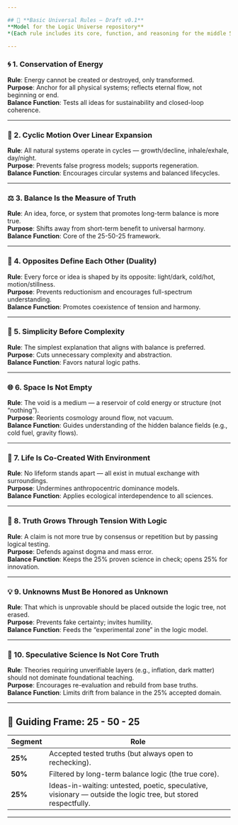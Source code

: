 ```yaml
---

## 📜 **Basic Universal Rules — Draft v0.1**
**Model for the Logic Universe repository**  
*(Each rule includes its core, function, and reasoning for the middle 50% of universal balance)*

---
```


### 🌀 1. **Conservation of Energy**  
**Rule**: Energy cannot be created or destroyed, only transformed.  
**Purpose**: Anchor for all physical systems; reflects eternal flow, not beginning or end.  
**Balance Function**: Tests all ideas for sustainability and closed-loop coherence.

---

### 🔁 2. **Cyclic Motion Over Linear Expansion**  
**Rule**: All natural systems operate in cycles — growth/decline, inhale/exhale, day/night.  
**Purpose**: Prevents false progress models; supports regeneration.  
**Balance Function**: Encourages circular systems and balanced lifecycles.

---

### ⚖️ 3. **Balance Is the Measure of Truth**  
**Rule**: An idea, force, or system that promotes long-term balance is more true.  
**Purpose**: Shifts away from short-term benefit to universal harmony.  
**Balance Function**: Core of the 25-50-25 framework.

---

### 🔵 4. **Opposites Define Each Other (Duality)**  
**Rule**: Every force or idea is shaped by its opposite: light/dark, cold/hot, motion/stillness.  
**Purpose**: Prevents reductionism and encourages full-spectrum understanding.  
**Balance Function**: Promotes coexistence of tension and harmony.

---

### 🧩 5. **Simplicity Before Complexity**  
**Rule**: The simplest explanation that aligns with balance is preferred.  
**Purpose**: Cuts unnecessary complexity and abstraction.  
**Balance Function**: Favors natural logic paths.

---

### 🌐 6. **Space Is Not Empty**  
**Rule**: The void is a medium — a reservoir of cold energy or structure (not “nothing”).  
**Purpose**: Reorients cosmology around flow, not vacuum.  
**Balance Function**: Guides understanding of the hidden balance fields (e.g., cold fuel, gravity flows).

---

### 🌿 7. **Life Is Co-Created With Environment**  
**Rule**: No lifeform stands apart — all exist in mutual exchange with surroundings.  
**Purpose**: Undermines anthropocentric dominance models.  
**Balance Function**: Applies ecological interdependence to all sciences.

---

### 🧠 8. **Truth Grows Through Tension With Logic**  
**Rule**: A claim is not more true by consensus or repetition but by passing logical testing.  
**Purpose**: Defends against dogma and mass error.  
**Balance Function**: Keeps the 25% proven science in check; opens 25% for innovation.

---

### 💡 9. **Unknowns Must Be Honored as Unknown**  
**Rule**: That which is unprovable should be placed outside the logic tree, not erased.  
**Purpose**: Prevents fake certainty; invites humility.  
**Balance Function**: Feeds the “experimental zone” in the logic model.

---

### 🛑 10. **Speculative Science Is Not Core Truth**  
**Rule**: Theories requiring unverifiable layers (e.g., inflation, dark matter) should not dominate foundational teaching.  
**Purpose**: Encourages re-evaluation and rebuild from base truths.  
**Balance Function**: Limits drift from balance in the 25% accepted domain.

---

## 🔲 **Guiding Frame: 25 - 50 - 25**

| Segment | Role |
|--------|------|
| **25%** | Accepted tested truths (but always open to rechecking). |
| **50%** | Filtered by long-term balance logic (the true core). |
| **25%** | Ideas-in-waiting: untested, poetic, speculative, visionary — outside the logic tree, but stored respectfully. |

---

